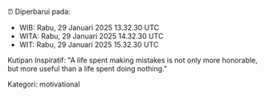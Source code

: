 ⏰ Diperbarui pada:
- WIB: Rabu, 29 Januari 2025 13.32.30 UTC
- WITA: Rabu, 29 Januari 2025 14.32.30 UTC
- WIT: Rabu, 29 Januari 2025 15.32.30 UTC

Kutipan Inspiratif:
"A life spent making mistakes is not only more honorable, but more useful than a life spent doing nothing."


Kategori: motivational

